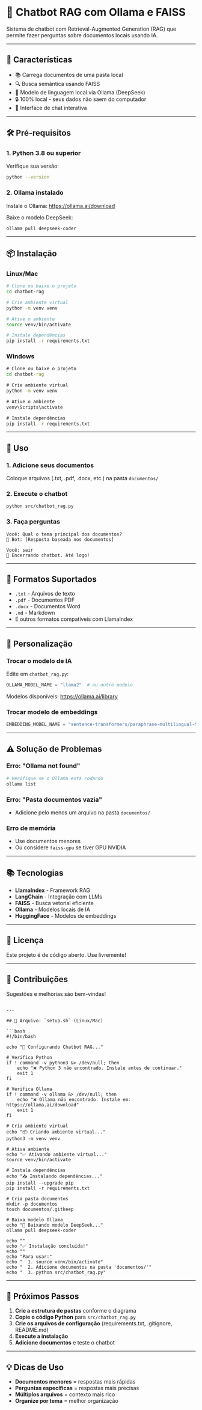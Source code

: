 # 🤖 Chatbot RAG com Ollama e FAISS

Sistema de chatbot com Retrieval-Augmented Generation (RAG) que permite fazer perguntas sobre documentos locais usando IA.

---

## 🎯 Características

- 📚 Carrega documentos de uma pasta local
- 🔍 Busca semântica usando FAISS
- 🤖 Modelo de linguagem local via Ollama (DeepSeek)
- 🔒 100% local - seus dados não saem do computador
- 💬 Interface de chat interativa

---

## 🛠️ Pré-requisitos

### 1. Python 3.8 ou superior

Verifique sua versão:
```bash
python --version
```

### 2. Ollama instalado

Instale o Ollama: https://ollama.ai/download

Baixe o modelo DeepSeek:
```bash
ollama pull deepseek-coder
```

---

## 📦 Instalação

### Linux/Mac

```bash
# Clone ou baixe o projeto
cd chatbot-rag

# Crie ambiente virtual
python -m venv venv

# Ative o ambiente
source venv/bin/activate

# Instale dependências
pip install -r requirements.txt
```

### Windows

```cmd
# Clone ou baixe o projeto
cd chatbot-rag

# Crie ambiente virtual
python -m venv venv

# Ative o ambiente
venv\Scripts\activate

# Instale dependências
pip install -r requirements.txt
```

---

## 🚀 Uso

### 1. Adicione seus documentos

Coloque arquivos (.txt, .pdf, .docx, etc.) na pasta `documentos/`

### 2. Execute o chatbot

```bash
python src/chatbot_rag.py
```

### 3. Faça perguntas

```
Você: Qual o tema principal dos documentos?
🤖 Bot: [Resposta baseada nos documentos]

Você: sair
👋 Encerrando chatbot. Até logo!
```

---

## 📝 Formatos Suportados

- `.txt` - Arquivos de texto
- `.pdf` - Documentos PDF
- `.docx` - Documentos Word
- `.md` - Markdown
- E outros formatos compatíveis com LlamaIndex

---

## 🔧 Personalização

### Trocar o modelo de IA

Edite em `chatbot_rag.py`:

```python
OLLAMA_MODEL_NAME = "llama2"  # ou outro modelo
```

Modelos disponíveis: https://ollama.ai/library

### Trocar modelo de embeddings

```python
EMBEDDING_MODEL_NAME = "sentence-transformers/paraphrase-multilingual-MiniLM-L12-v2"
```

---

## ⚠️ Solução de Problemas

### Erro: "Ollama not found"
```bash
# Verifique se o Ollama está rodando
ollama list
```

### Erro: "Pasta documentos vazia"
- Adicione pelo menos um arquivo na pasta `documentos/`

### Erro de memória
- Use documentos menores
- Ou considere `faiss-gpu` se tiver GPU NVIDIA

---

## 📚 Tecnologias

- **LlamaIndex** - Framework RAG
- **LangChain** - Integração com LLMs
- **FAISS** - Busca vetorial eficiente
- **Ollama** - Modelos locais de IA
- **HuggingFace** - Modelos de embeddings

---

## 📄 Licença

Este projeto é de código aberto. Use livremente!

---

## 🤝 Contribuições

Sugestões e melhorias são bem-vindas!
```

---

## 📄 Arquivo: `setup.sh` (Linux/Mac)

```bash
#!/bin/bash

echo "🚀 Configurando Chatbot RAG..."

# Verifica Python
if ! command -v python3 &> /dev/null; then
    echo "❌ Python 3 não encontrado. Instale antes de continuar."
    exit 1
fi

# Verifica Ollama
if ! command -v ollama &> /dev/null; then
    echo "❌ Ollama não encontrado. Instale em: https://ollama.ai/download"
    exit 1
fi

# Cria ambiente virtual
echo "📦 Criando ambiente virtual..."
python3 -m venv venv

# Ativa ambiente
echo "✅ Ativando ambiente virtual..."
source venv/bin/activate

# Instala dependências
echo "📥 Instalando dependências..."
pip install --upgrade pip
pip install -r requirements.txt

# Cria pasta documentos
mkdir -p documentos
touch documentos/.gitkeep

# Baixa modelo Ollama
echo "🤖 Baixando modelo DeepSeek..."
ollama pull deepseek-coder

echo ""
echo "✅ Instalação concluída!"
echo ""
echo "Para usar:"
echo "  1. source venv/bin/activate"
echo "  2. Adicione documentos na pasta 'documentos/'"
echo "  3. python src/chatbot_rag.py"
```

---

## 🎯 Próximos Passos

1. **Crie a estrutura de pastas** conforme o diagrama
2. **Copie o código Python** para `src/chatbot_rag.py`
3. **Crie os arquivos de configuração** (requirements.txt, .gitignore, README.md)
4. **Execute a instalação**
5. **Adicione documentos** e teste o chatbot

---

## 💡 Dicas de Uso

- **Documentos menores** = respostas mais rápidas
- **Perguntas específicas** = respostas mais precisas
- **Múltiplos arquivos** = contexto mais rico
- **Organize por tema** = melhor organização
